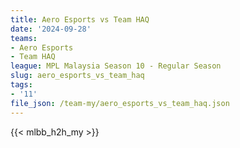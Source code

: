 ```yaml
---
title: Aero Esports vs Team HAQ
date: '2024-09-28'
teams:
- Aero Esports
- Team HAQ
league: MPL Malaysia Season 10 - Regular Season
slug: aero_esports_vs_team_haq
tags:
- '11'
file_json: /team-my/aero_esports_vs_team_haq.json
---
```


{{< mlbb_h2h_my >}}
